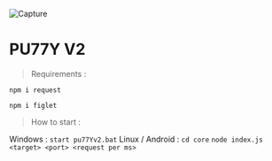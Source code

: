 ![Capture](https://user-images.githubusercontent.com/61364610/190848801-58c6b2d4-a25e-46b7-8b46-5589eb5bd557.PNG)

# PU77Y V2

> Requirements :

`npm i request`

`npm i figlet`


> How to start :

Windows : `start pu77Yv2.bat`
Linux / Android : `cd core` `node index.js <target> <port> <request per ms>`
